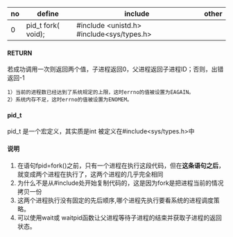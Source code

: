 |no|define|include|other|
|--|--|--|--|
|0|pid_t fork( void);|#include <unistd.h>  #include<sys/types.h>||
#### RETURN
若成功调用一次则返回两个值，子进程返回0，父进程返回子进程ID；否则，出错返回-1
```
1）当前的进程数已经达到了系统规定的上限，这时errno的值被设置为EAGAIN。
2）系统内存不足，这时errno的值被设置为ENOMEM。
```
#### pid_t
pid_t 是一个宏定义，其实质是int 被定义在#include<sys/types.h>中
#### 说明
1. 在语句fpid=fork()之前，只有一个进程在执行这段代码，但在**这条语句之后**，就变成两个进程在执行了，这两个进程的几乎完全相同
3. 为什么不是从#include处开始复制代码的，这是因为fork是把进程当前的情况拷贝一份
4. 这两个进程执行没有固定的先后顺序,哪个进程先执行要看系统的进程调度策略。
5. 可以使用wait或 waitpid函数让父进程等待子进程的结束并获取子进程的返回状态。
